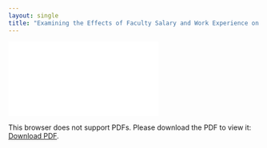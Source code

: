 ```yaml
---
layout: single
title: "Examining the Effects of Faculty Salary and Work Experience on Student Outcomes at Southern 4-Year Colleges and Universities."
---
```


<object data="/assets/PDFs/HRNoContacts.pdf" type="application/pdf" width="700px" height="700px">
    <embed src="/assets/PDFs/HRNoContacts.pdf">
        <p>This browser does not support PDFs. Please download the PDF to view it: <a href="/assets/PDFs/HRNoContacts.pdf">Download PDF</a>.</p>
    </embed>
</object>